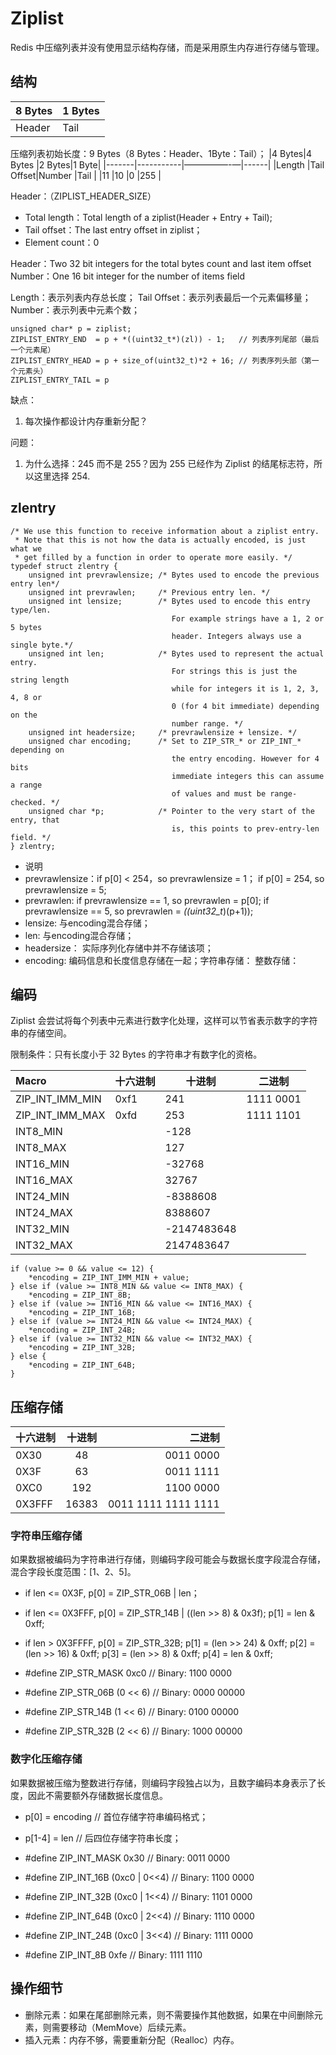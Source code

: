 # Ziplist

Redis 中压缩列表并没有使用显示结构存储，而是采用原生内存进行存储与管理。

## 结构

|8 Bytes|1 Bytes|
|-------|-------|
|Header| Tail|

压缩列表初始长度：9 Bytes（8 Bytes：Header、1Byte：Tail）；
|4 Bytes|4 Bytes    |2 Bytes|1 Byte|
|-------|-----------|—————-—|------|
|Length |Tail Offset|Number |Tail  |
|11     |10         |0      |255   |

Header：（ZIPLIST_HEADER_SIZE）
-	Total length：Total length of a ziplist(Header + Entry + Tail);
-	Tail offset：The last entry offset in ziplist；
-	Element count：0

Header：Two 32 bit integers for the total bytes count and last item offset
Number：One 16 bit integer for the number of items field

Length：表示列表内存总长度；
Tail Offset：表示列表最后一个元素偏移量；
Number：表示列表中元素个数；

```
unsigned char* p = ziplist;
ZIPLIST_ENTRY_END  = p + *((uint32_t*)(zl)) - 1;   // 列表序列尾部（最后一个元素尾）
ZIPLIST_ENTRY_HEAD = p + size_of(uint32_t)*2 + 16; // 列表序列头部（第一个元素头）
ZIPLIST_ENTRY_TAIL = p
```
缺点：
1. 每次操作都设计内存重新分配？

问题：
1. 为什么选择：245 而不是 255？因为 255 已经作为 Ziplist 的结尾标志符，所以这里选择 254.

## zlentry

```
/* We use this function to receive information about a ziplist entry.
 * Note that this is not how the data is actually encoded, is just what we
 * get filled by a function in order to operate more easily. */
typedef struct zlentry {
    unsigned int prevrawlensize; /* Bytes used to encode the previous entry len*/
    unsigned int prevrawlen;     /* Previous entry len. */
    unsigned int lensize;        /* Bytes used to encode this entry type/len.
                                    For example strings have a 1, 2 or 5 bytes
                                    header. Integers always use a single byte.*/
    unsigned int len;            /* Bytes used to represent the actual entry.
                                    For strings this is just the string length
                                    while for integers it is 1, 2, 3, 4, 8 or
                                    0 (for 4 bit immediate) depending on the
                                    number range. */
    unsigned int headersize;     /* prevrawlensize + lensize. */
    unsigned char encoding;      /* Set to ZIP_STR_* or ZIP_INT_* depending on
                                    the entry encoding. However for 4 bits
                                    immediate integers this can assume a range
                                    of values and must be range-checked. */
    unsigned char *p;            /* Pointer to the very start of the entry, that
                                    is, this points to prev-entry-len field. */
} zlentry;
```

- 说明
- prevrawlensize：if p[0] < 254，so prevrawlensize = 1；
                  if p[0] = 254, so prevrawlensize = 5;
- prevrawlen: if prevrawlensize == 1, so prevrawlen = p[0];
              if prevrawlensize == 5, so prevrawlen = *((uint32_t*)(p+1));
- lensize: 与encoding混合存储；
- len: 与encoding混合存储；
- headersize： 实际序列化存储中并不存储该项；
- encoding: 编码信息和长度信息存储在一起；字符串存储：
            整数存储：

## 编码

Ziplist 会尝试将每个列表中元素进行数字化处理，这样可以节省表示数字的字符串的存储空间。

限制条件：只有长度小于 32 Bytes 的字符串才有数字化的资格。

|Macro|十六进制|十进制|二进制|
|:--------------|----|     ------|---------|
|ZIP_INT_IMM_MIN|0xf1|241        |1111 0001|
|ZIP_INT_IMM_MAX|0xfd|253        |1111 1101|
|INT8_MIN       |    |-128       ||
|INT8_MAX       |    | 127       ||
|INT16_MIN      |    |-32768     ||
|INT16_MAX      |    | 32767     ||
|INT24_MIN      |    |-8388608   ||
|INT24_MAX      |    | 8388607   ||
|INT32_MIN      |    |-2147483648||
|INT32_MAX      |    | 2147483647||

```
if (value >= 0 && value <= 12) {
	*encoding = ZIP_INT_IMM_MIN + value;
} else if (value >= INT8_MIN && value <= INT8_MAX) {
	*encoding = ZIP_INT_8B;
} else if (value >= INT16_MIN && value <= INT16_MAX) {
	*encoding = ZIP_INT_16B;
} else if (value >= INT24_MIN && value <= INT24_MAX) {
	*encoding = ZIP_INT_24B;
} else if (value >= INT32_MIN && value <= INT32_MAX) {
	*encoding = ZIP_INT_32B;
} else {
	*encoding = ZIP_INT_64B;
}
```

## 压缩存储

| 十六进制 | 十进制 |       二进制      |
|:--------|:-----:|------------------:|
|0X30     |48     |0011 0000|
|0X3F     |63     |0011 1111|
|0XC0     |192    |1100 0000|
|0X3FFF   |16383  |0011 1111 1111 1111|

### 字符串压缩存储

如果数据被编码为字符串进行存储，则编码字段可能会与数据长度字段混合存储，混合字段长度范围：[1、2、5]。

- if len <= 0X3F,   p[0] = ZIP_STR_06B | len；
- if len <= 0X3FFF, p[0] = ZIP_STR_14B | ((len >> 8) & 0x3f);
                    p[1] = len & 0xff;
- if len > 0X3FFFF, p[0] = ZIP_STR_32B;
                    p[1] = (len >> 24) & 0xff;
                    p[2] = (len >> 16) & 0xff;
            		p[3] = (len >> 8) & 0xff;
            		p[4] = len & 0xff;

- #define ZIP_STR_MASK 0xc0    // Binary: 1100 0000
- #define ZIP_STR_06B (0 << 6) // Binary: 0000 00000
- #define ZIP_STR_14B (1 << 6) // Binary: 0100 00000
- #define ZIP_STR_32B (2 << 6) // Binary: 1000 00000


### 数字化压缩存储

如果数据被压缩为整数进行存储，则编码字段独占以为，且数字编码本身表示了长度，因此不需要额外存储数据长度信息。

- p[0]   = encoding // 首位存储字符串编码格式；
- p[1-4] = len      // 后四位存储字符串长度；

- #define ZIP_INT_MASK 0x30         // Binary: 0011 0000
- #define ZIP_INT_16B (0xc0 | 0<<4) // Binary: 1100 0000
- #define ZIP_INT_32B (0xc0 | 1<<4) // Binary: 1101 0000
- #define ZIP_INT_64B (0xc0 | 2<<4) // Binary: 1110 0000
- #define ZIP_INT_24B (0xc0 | 3<<4) // Binary: 1111 0000
- #define ZIP_INT_8B   0xfe         // Binary: 1111 1110

## 操作细节

- 删除元素：如果在尾部删除元素，则不需要操作其他数据，如果在中间删除元素，则需要移动（MemMove）后续元素。
- 插入元素：内存不够，需要重新分配（Realloc）内存。



